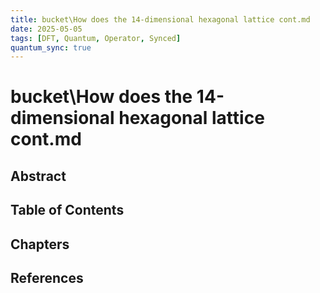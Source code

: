 ```yaml
---
title: bucket\How does the 14-dimensional hexagonal lattice cont.md
date: 2025-05-05
tags: [DFT, Quantum, Operator, Synced]
quantum_sync: true
---
```

# bucket\How does the 14-dimensional hexagonal lattice cont.md

## Abstract

## Table of Contents

## Chapters

## References

